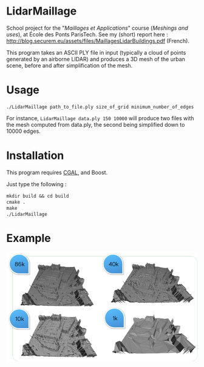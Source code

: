 LidarMaillage
=============

School project for the "_Maillages et Applications_" course (_Meshings and uses_), at École des Ponts ParisTech.
See my (short) report here : http://blog.securem.eu/assets/files/MaillagesLidarBuildings.pdf (French).

This program takes an ASCII PLY file in input (typically a cloud of points generated by an airborne LIDAR) and produces a 3D mesh of the urban scene, before and after simplification of the mesh.

Usage
=====
    ./LidarMaillage path_to_file.ply size_of_grid minimum_number_of_edges

For instance, `LidarMaillage data.ply 150 10000` will produce two files with the mesh computed from data.ply, the second being simplified down to 10000 edges.

Installation
============

This program requires [CGAL](https://www.cgal.org/), and Boost.

Just type the following :

```
mkdir build && cd build
cmake .
make
./LidarMaillage
```

Example
=======

![Example of meshes](https://raw.githubusercontent.com/MickaelBergem/LidarMaillage/master/Rapport/Illustrations/resultats.png "Results for several limit numbers of edges with the same PLY cloud")
